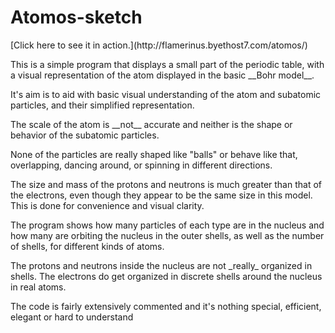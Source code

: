 <h1>Atomos-sketch</h1>
<p>[Click here to see it in action.](http://flamerinus.byethost7.com/atomos/)</p>
<p>This is a simple program that displays a small part of the periodic table, with a visual representation of the atom displayed in the basic __Bohr model__.</p>
<p>It's aim is to aid with basic visual understanding of the atom and subatomic particles, and their simplified representation.</p>
<p>The scale of the atom is __not__ accurate and neither is the shape or behavior of the subatomic particles.</p>
<p>None of the particles are really shaped like "balls" or behave like that, overlapping, dancing around, or spinning in different directions.</p>
<p>The size and mass of the protons and neutrons is much greater than that of the electrons, even though they appear to be the same size in this model. This is done for convenience and visual clarity.</p>
<p>The program shows how many particles of each type are in the nucleus and how many are orbiting the nucleus in the outer shells, as well as the number of shells, for different kinds of atoms.</p>
<p>The protons and neutrons inside the nucleus are not _really_ organized in shells.
The electrons do get organized in discrete shells around the nucleus in real atoms.</p>
<p>The code is fairly extensively commented and it's nothing special, efficient, elegant or hard to understand</p>
